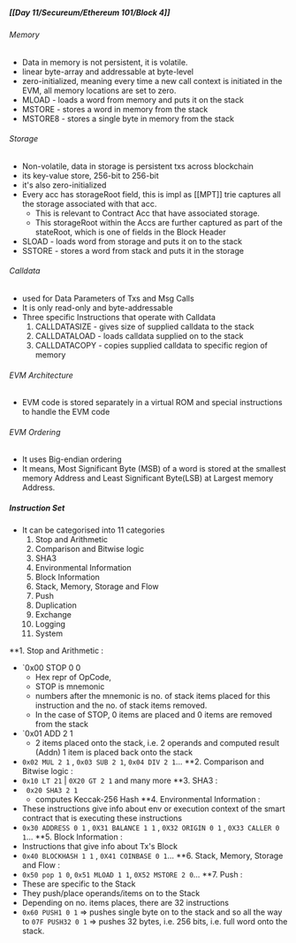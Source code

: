 ##### [[Day 11/Secureum/Ethereum 101/Block 4]]
###### Memory
- Data in memory is not persistent, it is volatile.
- linear byte-array and addressable at byte-level
- zero-initialized, meaning every time a new call context is initiated in the EVM, all memory locations are set to zero.
- MLOAD - loads a word from memory and puts it on the stack 
- MSTORE - stores a word in memory from the stack
- MSTORE8 - stores a single byte in memory from the stack
###### Storage
- Non-volatile, data in storage is persistent txs across blockchain
- its key-value store, 256-bit to 256-bit
- it's also zero-initialized
- Every acc has storageRoot field, this is impl as [[MPT]] trie captures all the storage associated with that acc. 
	- This is relevant to Contract Acc that have associated storage.
	- This storageRoot within the Accs are further captured as part of the stateRoot, which is one of fields in the Block Header
- SLOAD - loads word from storage and puts it on to the stack
- SSTORE - stores a word from stack and puts it in the storage
###### Calldata
- used for Data Parameters of Txs and Msg Calls
- It is only read-only and byte-addressable
- Three specific Instructions that operate with Calldata
	1. CALLDATASIZE - gives size of supplied calldata to the stack
	2. CALLDATALOAD - loads calldata supplied on to the stack
	3. CALLDATACOPY - copies supplied calldata to specific region of memory

###### EVM Architecture
- EVM code is stored separately in a virtual ROM and special instructions to handle the EVM code
###### EVM Ordering
- It uses Big-endian ordering
- It means, Most Significant Byte (MSB) of a word is stored at the smallest memory Address and Least Significant Byte(LSB) at Largest memory Address.
##### Instruction Set
- It can be categorised into 11 categories
	1. Stop and Arithmetic
	2. Comparison and Bitwise logic
	3. SHA3
	4. Environmental Information
	5. Block Information
	6. Stack, Memory, Storage and Flow
	7. Push
	8. Duplication
	9. Exchange
	10. Logging
	11. System
	
**1. Stop and Arithmetic : 
- `0x00 STOP 0 0
	-  Hex repr of OpCode, 
	-  STOP is mnemonic
	- numbers after the mnemonic is no. of stack items placed for this instruction and the no. of stack items removed.
	- In the case of STOP, 0 items are placed and 0 items are removed from the stack
- `0x01 ADD 2 1
	- 2 items placed onto the stack, i.e. 2 operands and computed result (Addn) 1 item is placed back onto the stack
- `0x02 MUL 2 1` , `0x03 SUB 2 1`, `0x04 DIV 2 1`...
**2. Comparison and Bitwise logic : 
- `0x10 LT 21` | `0X20 GT 2 1` and many more
**3. SHA3 : 
- ` 0x20 SHA3 2 1`
	- computes Keccak-256 Hash
**4. Environmental Information : 
- These instructions give info about env or execution context of the smart contract that is executing these instructions
- `0x30 ADDRESS 0 1` , `0X31 BALANCE 1 1` , `0X32 ORIGIN 0 1` , `0X33 CALLER 0 1`...
**5. Block Information : 
- Instructions that give info about Tx's Block
- `0x40 BLOCKHASH 1 1` , `0X41 COINBASE 0 1`...
**6. Stack, Memory, Storage and Flow : 
- `0x50 pop 1 0`, `0x51 MLOAD 1 1`, `0X52 MSTORE 2 0`...
**7. Push : 
- These are specific to the Stack
- They push/place operands/items on to the Stack
- Depending on no. items places, there are 32 instructions
- `0x60 PUSH1 0 1` => pushes single byte on to the stack and so all the way to `07F PUSH32 0 1` => pushes 32 bytes, i.e. 256 bits, i.e. full word onto the stack.